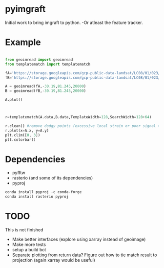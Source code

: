 pyimgraft
======

Initial work to bring imgraft to python. -Or atleast the feature tracker.






Example
==========


```python

from geoimread import geoimread
from templatematch import templatematch

fA='https://storage.googleapis.com/gcp-public-data-landsat/LC08/01/023/001/LC08_L1TP_023001_20150708_20170407_01_T1/LC08_L1TP_023001_20150708_20170407_01_T1_B8.TIF'
fB='https://storage.googleapis.com/gcp-public-data-landsat/LC08/01/023/001/LC08_L1TP_023001_20160710_20170323_01_T1/LC08_L1TP_023001_20160710_20170323_01_T1_B8.TIF'

A = geoimread(fA,-30.19,81.245,20000)
B = geoimread(fB,-30.19,81.245,20000)

A.plot()



r=templatematch(A.data,B.data,TemplateWidth=128,SearchWidth=128+64)

r.clean() #remove dodgy points (excessive local strain or poor signal to noise)
r.plot(x=A.x, y=A.y)
plt.clim([0, 3])
plt.colorbar()

```


Dependencies
==============
* pyfftw
* rasterio (and some of its dependencies)
* pyproj

```python
conda install pyproj -c conda-forge
conda install rasterio pyproj
```

TODO
=======
This is not finished

* Make better interfaces (explore using xarray instead of geoimage)
* Make more tests
* setup a build bot 
* Separate plotting from return data? Figure out how to tie match result to projection (again xarray would be useful)

